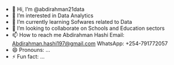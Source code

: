 - 👋 Hi, I’m @abdirahman21data
- 👀 I’m interested in Data Analytics
- 🌱 I’m currently learning Sofwares related to Data 
- 💞️ I’m looking to collaborate on Schools and Education sectors 
- 📫 How to reach me Abdirahman Hashi
Email: Abdirahman.hashi197@gmail.com
WhatsApp: +254-791772057
- 😄 Pronouns: ...
- ⚡ Fun fact: ...

<!---
abdirahman21data/abdirahman21data is a ✨ special ✨ repository because its `README.md` (this file) appears on your GitHub profile.
You can click the Preview link to take a look at your changes.
--->
